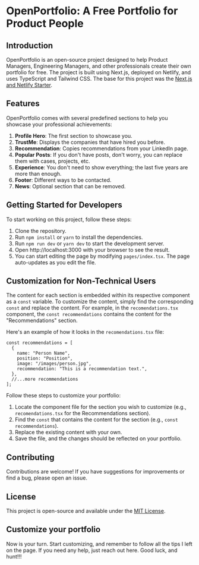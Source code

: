 # OpenPortfolio: A Free Portfolio for Product People

## Introduction

OpenPortfolio is an open-source project designed to help Product Managers, Engineering Managers, and other professionals create their own portfolio for free. The project is built using Next.js, deployed on Netlify, and uses TypeScript and Tailwind CSS. The base for this project was the [Next.js and Netlify Starter](https://github.com/cassidoo/next-netlify-starter).

## Features

OpenPortfolio comes with several predefined sections to help you showcase your professional achievements:

1. **Profile Hero**: The first section to showcase you.
2. **TrustMe**: Displays the companies that have hired you before.
3. **Recommendation**: Copies recommendations from your LinkedIn page.
4. **Popular Posts**: If you don't have posts, don't worry, you can replace them with cases, projects, etc.
5. **Experience**: You don't need to show everything; the last five years are more than enough.
6. **Footer**: Different ways to be contacted.
7. **News**: Optional section that can be removed.

## Getting Started for Developers

To start working on this project, follow these steps:

1. Clone the repository.
2. Run `npm install` or `yarn` to install the dependencies.
3. Run `npm run dev` or `yarn dev` to start the development server.
4. Open http://localhost:3000 with your browser to see the result.
5. You can start editing the page by modifying `pages/index.tsx`. The page auto-updates as you edit the file.

## Customization for Non-Technical Users

The content for each section is embedded within its respective component as a `const` variable. To customize the content, simply find the corresponding `const` and replace the content. For example, in the `recomendations.tsx` component, the `const recommendations` contains the content for the "Recommendations" section.

Here's an example of how it looks in the `recomendations.tsx` file:

```tsx
const recommendations = [
  {
    name: "Person Name",
    position: "Position",
    image: "/images/person.jpg",
    recommendation: "This is a recommendation text.",
  },
  //...more recommendations
];
```

Follow these steps to customize your portfolio:

1. Locate the component file for the section you wish to customize (e.g., `recomendations.tsx` for the Recommendations section).
2. Find the `const` that contains the content for the section (e.g., `const recommendations`).
3. Replace the existing content with your own.
4. Save the file, and the changes should be reflected on your portfolio.

## Contributing

Contributions are welcome! If you have suggestions for improvements or find a bug, please open an issue.

## License

This project is open-source and available under the [MIT License](https://github.com/taricsa/openportfolio/blob/main/LICENSE).

## Customize your portfolio

Now is your turn. Start customizing, and remember to follow all the tips I left on the page. If you need any help, just reach out here. Good luck, and hunt!!!
